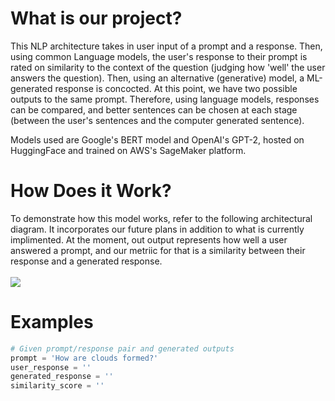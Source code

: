 # What is our project?
This NLP architecture takes in user input of a prompt and a response. Then, using common Language models, the user's response to their prompt is rated on similarity to the context of the question (judging how 'well' the user answers the question). Then, using an alternative (generative) model, a ML-generated response is concocted. At this point, we have two possible outputs to the same prompt. Therefore, using language models, responses can be compared, and better sentences can be chosen at each stage (between the user's sentences and the computer generated sentence).

Models used are Google's BERT model and OpenAI's GPT-2, hosted on HuggingFace and trained on AWS's SageMaker platform.


# How Does it Work?
<!-- Architectural diagram -->
To demonstrate how this model works, refer to the following architectural diagram. It incorporates our future plans in addition to what is currently implimented. At the moment, out output represents how well a user answered a prompt, and our metriic for that is a similarity between their response and a generated response. 
<br></br>
<img src="https://github.com/pranavdulepet/bitcamp-23/blob/main/flowchart.jpeg">

# Examples
<!-- Input-output examples -->
```python
# Given prompt/response pair and generated outputs
prompt = 'How are clouds formed?'
user_response = ''
generated_response = ''
similarity_score = ''
```

# 
